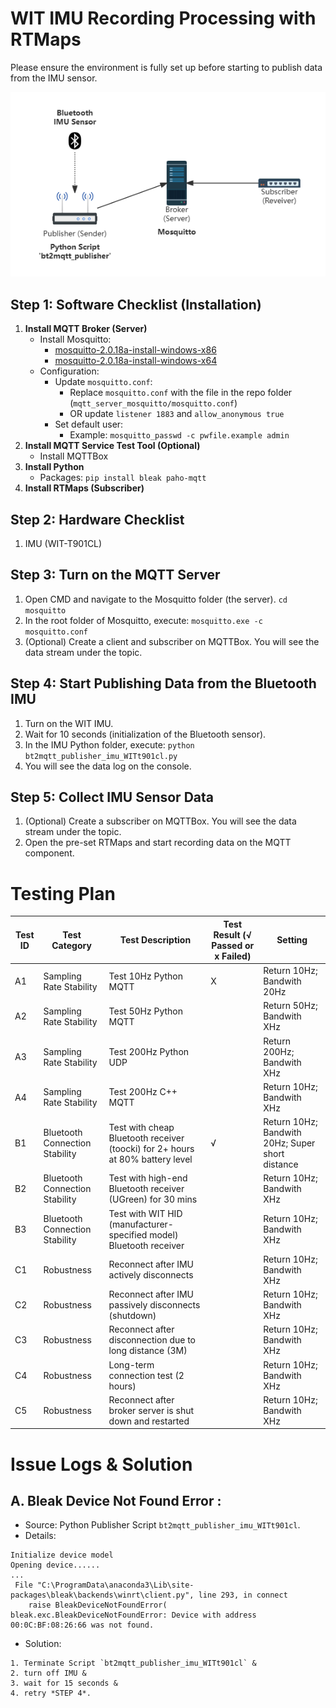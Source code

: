 # WIT IMU Recording Processing with RTMaps
Please ensure the environment is fully set up before starting to publish data from the IMU sensor.

![Data transmission topology diagram](https://github.com/yyt1208732230/Zoe_IMUs/blob/main/WIT_BWT901CL/mqtt_server_mosquitto/MQTT.png "MQTT Topology")

## Step 1: Software Checklist (Installation)
1. **Install MQTT Broker (Server)**
   - Install Mosquitto:
     - [mosquitto-2.0.18a-install-windows-x86](https://mosquitto.org/files/binary/win64/mosquitto-2.0.18-install-windows-x64.exe)
     - [mosquitto-2.0.18a-install-windows-x64](https://mosquitto.org/files/binary/win32/mosquitto-2.0.18-install-windows-x86.exe)
   - Configuration:
     - Update `mosquitto.conf`:
       - Replace `mosquitto.conf` with the file in the repo folder (`mqtt_server_mosquitto/mosquitto.conf`)
       - OR update `listener 1883` and `allow_anonymous true`
     - Set default user:
       - Example: `mosquitto_passwd -c pwfile.example admin`
2. **Install MQTT Service Test Tool (Optional)**
   - Install MQTTBox
3. **Install Python**
   - Packages: `pip install bleak paho-mqtt`
4. **Install RTMaps (Subscriber)**

## Step 2: Hardware Checklist
1. IMU (WIT-T901CL)

## Step 3: Turn on the MQTT Server
1. Open CMD and navigate to the Mosquitto folder (the server).
  `cd mosquitto`
2. In the root folder of Mosquitto, execute: 
  `mosquitto.exe -c mosquitto.conf`
3. (Optional) Create a client and subscriber on MQTTBox. You will see the data stream under the topic.

## Step 4: Start Publishing Data from the Bluetooth IMU
1. Turn on the WIT IMU.
2. Wait for 10 seconds (initialization of the Bluetooth sensor).
3. In the IMU Python folder, execute: 
  `python bt2mqtt_publisher_imu_WITt901cl.py`
4. You will see the data log on the console.

## Step 5: Collect IMU Sensor Data
1. (Optional) Create a subscriber on MQTTBox. You will see the data stream under the topic.
2. Open the pre-set RTMaps and start recording data on the MQTT component.


# Testing Plan

| Test ID | Test Category                  | Test Description                                                                            | Test Result (√ Passed or x Failed) | Setting |
|---------|--------------------------------|---------------------------------------------------------------------------------------------|----------------------| -------- |
| A1      | Sampling Rate Stability   | Test 10Hz Python MQTT                                                                             | X                     | Return 10Hz; Bandwith 20Hz |
| A2      | Sampling Rate Stability   | Test 50Hz Python MQTT                                                                             |                      | Return 50Hz; Bandwith XHz |
| A3      | Sampling Rate Stability   | Test 200Hz Python UDP                                                                              |                      | Return 200Hz; Bandwith XHz |
| A4      | Sampling Rate Stability   | Test 200Hz C++ MQTT                                                                         |                      | Return 10Hz; Bandwith XHz |
| B1      | Bluetooth Connection Stability | Test with cheap Bluetooth receiver (toocki) for 2+ hours at 80% battery level                | √                     | Return 10Hz; Bandwith 20Hz; Super short distance |
| B2      | Bluetooth Connection Stability | Test with high-end Bluetooth receiver (UGreen) for 30 mins                                  |                      | Return 10Hz; Bandwith XHz |
| B3      | Bluetooth Connection Stability | Test with WIT HID (manufacturer-specified model) Bluetooth receiver                         |                      | Return 10Hz; Bandwith XHz |
| C1      | Robustness                | Reconnect after IMU actively disconnects                                                    |                      | Return 10Hz; Bandwith XHz |
| C2      | Robustness                | Reconnect after IMU passively disconnects (shutdown)                                        |                      | Return 10Hz; Bandwith XHz |
| C3      | Robustness                | Reconnect after disconnection due to long distance (3M)                                     |                      | Return 10Hz; Bandwith XHz |
| C4      | Robustness                | Long-term connection test (2 hours)                                                         |                      | Return 10Hz; Bandwith XHz |
| C5      | Robustness                | Reconnect after broker server is shut down and restarted                              |                      | Return 10Hz; Bandwith XHz |

# Issue Logs & Solution
## A. Bleak Device Not Found Error : 
- Source: Python Publisher Script `bt2mqtt_publisher_imu_WITt901cl`.
- Details: 
```Found device: 00:0C:BF:08:26:66: HC-06
Initialize device model
Opening device......
...
 File "C:\ProgramData\anaconda3\Lib\site-packages\bleak\backends\winrt\client.py", line 293, in connect
    raise BleakDeviceNotFoundError(
bleak.exc.BleakDeviceNotFoundError: Device with address 00:0C:BF:08:26:66 was not found.
```
- Solution: 
```
1. Terminate Script `bt2mqtt_publisher_imu_WITt901cl` & 
2. turn off IMU & 
3. wait for 15 seconds & 
4. retry *STEP 4*.
```
